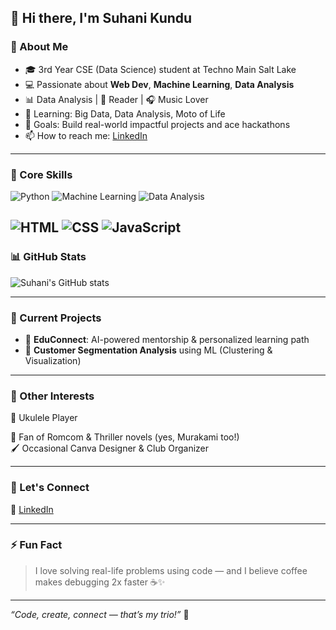 ## 👋 Hi there, I'm Suhani Kundu

### 🚀 About Me
- 🎓 3rd Year CSE (Data Science) student at Techno Main Salt Lake  
- 💻 Passionate about **Web Dev**, **Machine Learning**, **Data Analysis**  
- 📊 Data Analysis | 🎨 Reader | 🎧 Music Lover  
- 🧠 Learning: Big Data, Data Analysis, Moto of Life
- 🎯 Goals: Build real-world impactful projects and ace hackathons
- 📫 How to reach me: [LinkedIn](https://www.linkedin.com/in/suhanikundu)

---

### 🧠 Core Skills
![Python](https://img.shields.io/badge/-Python-3776AB?style=for-the-badge&logo=python&logoColor=white)
![Machine Learning](https://img.shields.io/badge/-Machine%20Learning-brightgreen?style=for-the-badge)
![Data Analysis](https://img.shields.io/badge/-Data%20Analysis-blue?style=for-the-badge)

![HTML](https://img.shields.io/badge/-HTML-E34F26?style=for-the-badge&logo=html5&logoColor=white)
![CSS](https://img.shields.io/badge/-CSS-1572B6?style=for-the-badge&logo=css3&logoColor=white)
![JavaScript](https://img.shields.io/badge/-JavaScript-F7DF1E?style=for-the-badge&logo=javascript&logoColor=black)
---

### 📊 GitHub Stats
![Suhani's GitHub stats](https://github-readme-stats.vercel.app/api?username=suhanikundu&show_icons=true&theme=radical)

---

### 🎯 Current Projects
- 🤖 **EduConnect**: AI-powered mentorship & personalized learning path
- 💼 **Customer Segmentation Analysis** using ML (Clustering & Visualization)

---

### 🧩 Other Interests
🎵 Ukulele Player 

📖 Fan of Romcom & Thriller novels (yes, Murakami too!)  
🖌️ Occasional Canva Designer & Club Organizer

---

### 💬 Let's Connect
🔗 [LinkedIn](https://www.linkedin.com/in/suhanikundu)

---

### ⚡ Fun Fact
> I love solving real-life problems using code — and I believe coffee makes debugging 2x faster ☕✨

---

_“Code, create, connect — that’s my trio!”_ 💫
```
